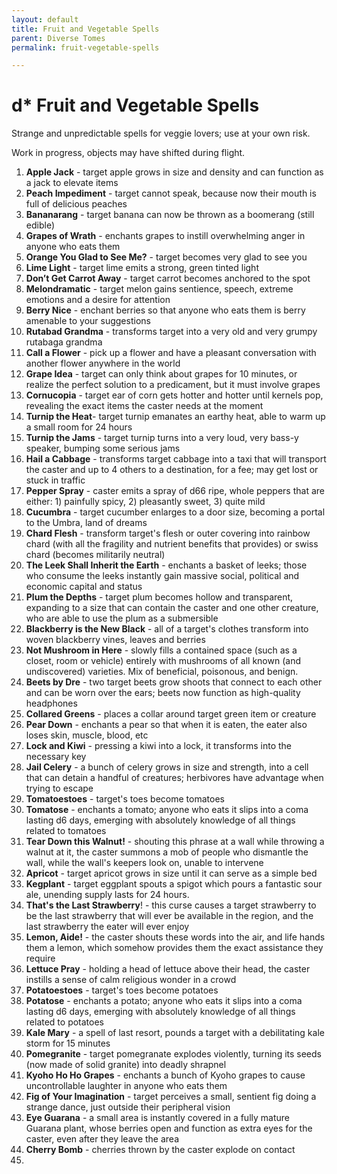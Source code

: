 ```yaml
---
layout: default
title: Fruit and Vegetable Spells
parent: Diverse Tomes
permalink: fruit-vegetable-spells

---
```


# d* Fruit and Vegetable Spells

Strange and unpredictable spells for veggie lovers; use at your own risk.

Work in progress, objects may have shifted during flight.

1. **Apple Jack** - target apple grows in size and density and can function as a jack to elevate items
2. **Peach Impediment** - target cannot speak, because now their mouth is full of delicious peaches
3. **Bananarang** - target banana can now be thrown as a boomerang (still edible)
4. **Grapes of Wrath** - enchants grapes to instill overwhelming anger in anyone who eats them
5. **Orange You Glad to See Me?** - target becomes very glad to see you
6. **Lime Light** - target lime emits a strong, green tinted light
7. **Don’t Get Carrot Away** - target carrot becomes anchored to the spot
8. **Melondramatic** - target melon gains sentience, speech, extreme emotions and a desire for attention
9. **Berry Nice** - enchant berries so that anyone who eats them is berry amenable to your suggestions
10. **Rutabad Grandma** - transforms target into a very old and very grumpy rutabaga grandma
11. **Call a Flower** - pick up a flower and have a pleasant conversation with another flower anywhere in the world 
12. **Grape Idea** - target can only think about grapes for 10 minutes, or realize the perfect solution to a predicament, but it must involve grapes
13. **Cornucopia** - target ear of corn gets hotter and hotter until kernels pop, revealing the exact items the caster needs at the moment
14. **Turnip the Heat**- target turnip emanates an earthy heat, able to warm up a small room for 24 hours
15. **Turnip the Jams** - target turnip turns into a very loud, very bass-y speaker, bumping some serious jams
16. **Hail a Cabbage** - transforms target cabbage into a taxi that will transport the caster and up to 4 others to a destination, for a fee; may get lost or stuck in traffic
17. **Pepper Spray** - caster emits a spray of d66 ripe, whole peppers that are either: 1) painfully spicy, 2) pleasantly sweet, 3) quite mild 
18. **Cucumbra** - target cucumber enlarges to a door size, becoming a portal to the Umbra, land of dreams
19.  **Chard Flesh** - transform target's flesh or outer covering into rainbow chard (with all the fragility and nutrient benefits that provides) or swiss chard (becomes militarily neutral)
19.  **The Leek Shall Inherit the Earth** - enchants a basket of leeks; those who consume the leeks instantly gain massive social, political and economic capital and status
19.  **Plum the Depths** - target plum becomes hollow and transparent, expanding to a size that can contain the caster and one other creature, who are able to use the plum as a submersible 
19.  **Blackberry is the New Black** - all of a target's clothes transform into woven blackberry vines, leaves and berries
19.  **Not Mushroom in Here** - slowly fills a contained space (such as a closet, room or vehicle) entirely with mushrooms of all known (and undiscovered) varieties. Mix of beneficial, poisonous, and benign.
19.  **Beets by Dre** - two target beets grow shoots that connect to each other and can be worn over the ears; beets now function as high-quality headphones
19.  **Collared Greens** - places a collar around target green item or creature
19.  **Pear Down** - enchants a pear so that when it is eaten, the eater also loses skin, muscle, blood, etc
19.  **Lock and Kiwi** - pressing a kiwi into a lock, it transforms into the necessary key
19.  **Jail Celery** - a bunch of celery grows in size and strength, into a cell that can detain a handful of creatures; herbivores have advantage when trying to escape
19.  **Tomatoestoes** - target's toes become tomatoes
19.  **Tomatose** - enchants a tomato; anyone who eats it slips into a coma lasting d6 days, emerging with absolutely knowledge of all things related to tomatoes
19.  **Tear Down this Walnut!** - shouting this phrase at a wall while throwing a walnut at it, the caster summons a mob of people who dismantle the wall, while the wall's keepers look on, unable to intervene
19.  **Apricot** - target apricot grows in size until it can serve as a simple bed
19.  **Kegplant** - target eggplant spouts a spigot which pours a fantastic sour ale, unending supply lasts for 24 hours.
19.  **That's the Last Strawberry**! - this curse causes a target strawberry to be the last strawberry that will ever be available in the region, and the last strawberry the eater will ever enjoy
19.  **Lemon, Aide!** - the caster shouts these words into the air, and life hands them a lemon, which somehow provides them the exact assistance they require
19.  **Lettuce Pray** - holding a head of lettuce above their head, the caster instills a sense of calm religious wonder in a crowd
19.  **Potatoestoes** - target's toes become potatoes
38. **Potatose** - enchants a potato; anyone who eats it slips into a coma lasting d6 days, emerging with absolutely knowledge of all things related to potatoes
39. **Kale Mary** - a spell of last resort, pounds a target with a debilitating kale storm for 15 minutes
40. **Pomegranite** - target pomegranate explodes violently, turning its seeds (now made of solid granite) into deadly shrapnel
41. **Kyoho Ho Ho Grapes** - enchants a bunch of Kyoho grapes to cause uncontrollable laughter in anyone who eats them
42. **Fig of Your Imagination** - target perceives a small, sentient fig doing a strange dance, just outside their peripheral vision
43. **Eye Guarana** - a small area is instantly covered in a fully mature Guarana plant, whose berries open and function as extra eyes for the caster, even after they leave the area
44. **Cherry Bomb** - cherries thrown by the caster explode on contact
45. 